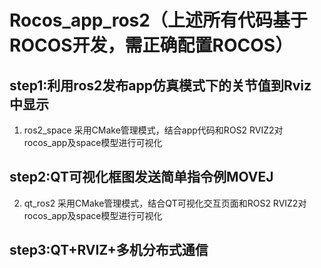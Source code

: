 # Rocos_app_ros2（上述所有代码基于ROCOS开发，需正确配置ROCOS）
## step1:利用ros2发布app仿真模式下的关节值到Rviz中显示 
1. ros2_space
   采用CMake管理模式，结合app代码和ROS2 RVIZ2对rocos_app及space模型进行可视化
## step2:QT可视化框图发送简单指令例MOVEJ 
2. qt_ros2
   采用CMake管理模式，结合QT可视化交互页面和ROS2 RVIZ2对rocos_app及space模型进行可视化
## step3:QT+RVIZ+多机分布式通信

